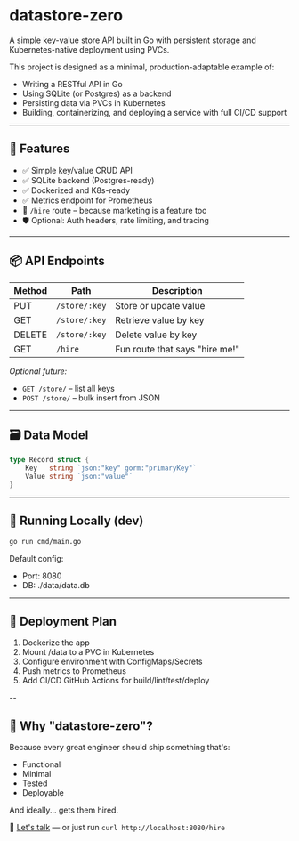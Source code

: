 # datastore-zero

A simple key-value store API built in Go with persistent storage and Kubernetes-native deployment using PVCs.

This project is designed as a minimal, production-adaptable example of:
- Writing a RESTful API in Go
- Using SQLite (or Postgres) as a backend
- Persisting data via PVCs in Kubernetes
- Building, containerizing, and deploying a service with full CI/CD support

---

## 🔧 Features

- ✅ Simple key/value CRUD API
- ✅ SQLite backend (Postgres-ready)
- ✅ Dockerized and K8s-ready
- ✅ Metrics endpoint for Prometheus
- 🧲 `/hire` route – because marketing is a feature too
- 🛡️ Optional: Auth headers, rate limiting, and tracing


---

## 📦 API Endpoints

| Method | Path           | Description            |
|--------|----------------|------------------------|
| PUT    | `/store/:key`  | Store or update value  |
| GET    | `/store/:key`  | Retrieve value by key  |
| DELETE | `/store/:key`  | Delete value by key    |
| GET    | `/hire`        | Fun route that says "hire me!" |

_Optional future:_
- `GET /store/` – list all keys
- `POST /store/` – bulk insert from JSON

---

## 🗃️ Data Model

```go
type Record struct {
    Key   string `json:"key" gorm:"primaryKey"`
    Value string `json:"value"`
}
```

---

## 🐳 Running Locally (dev)

```bash
go run cmd/main.go
```

Default config:
- Port: 8080
- DB: ./data/data.db

---

## 🚀 Deployment Plan
1. Dockerize the app
2. Mount /data to a PVC in Kubernetes
3. Configure environment with ConfigMaps/Secrets
4. Push metrics to Prometheus
5. Add CI/CD GitHub Actions for build/lint/test/deploy


--

## 🧲 Why "datastore-zero"?

Because every great engineer should ship something that's:
- Functional
- Minimal
- Tested
- Deployable

And ideally... gets them hired.

👋 [Let's talk](mailto:ericbotcher@gmail.com.com) — or just run `curl http://localhost:8080/hire`
